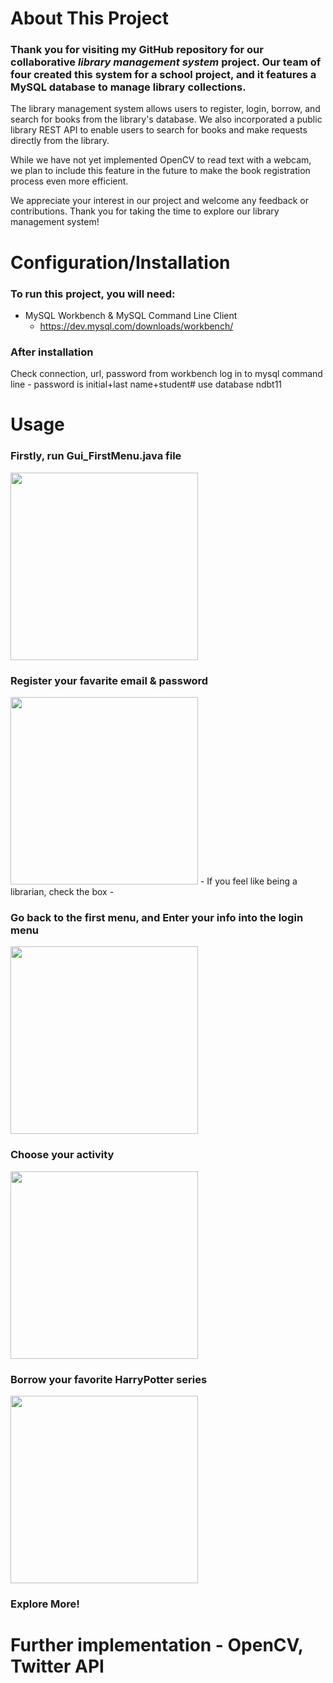 # About This Project
### Thank you for visiting my GitHub repository for our collaborative ___library management system___ project. Our team of four created this system for a school project, and it features a MySQL database to manage library collections.

The library management system allows users to register, login, borrow, and search for books from the library's database. We also incorporated a public library REST API to enable users to search for books and make requests directly from the library.

While we have not yet implemented OpenCV to read text with a webcam, we plan to include this feature in the future to make the book registration process even more efficient.

We appreciate your interest in our project and welcome any feedback or contributions. Thank you for taking the time to explore our library management system!


# Configuration/Installation 
### To run this project, you will need: 
- MySQL Workbench & MySQL Command Line Client
  - https://dev.mysql.com/downloads/workbench/

 
### After installation

Check connection, url, password from workbench
log in to mysql command line - password is initial+last name+student#
use database ndbt11


# Usage

### Firstly, run Gui_FirstMenu.java file
<img src="https://user-images.githubusercontent.com/90278067/228990203-380e95e0-973c-44e1-a6c8-402303bd9716.png" width="300" height="300">


### Register your favarite email & password
<img src="https://user-images.githubusercontent.com/90278067/228990544-d01e5f90-9dfd-4eb8-b047-ad340a1c8c9d.png" width="300" height="300">
- If you feel like being a librarian, check the box
-

### Go back to the first menu, and Enter your info into the login menu
<img src="https://user-images.githubusercontent.com/90278067/228990909-33268f37-5026-4d85-baf0-f4080b1f7f22.png" width="300" height="300">


### Choose your activity
<img src="https://user-images.githubusercontent.com/90278067/228991028-0d4a3667-ebf2-4398-896c-c588d9cba4e8.png" width="300" height="300">


### Borrow your favorite HarryPotter series
<img src="https://user-images.githubusercontent.com/90278067/228991780-70030ee2-03d9-4150-b129-6c608a1df9a3.png" width="300" height="300">


### Explore More!

# Further implementation - OpenCV, Twitter API


